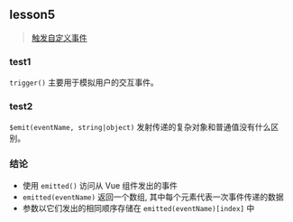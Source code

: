 ## lesson5

> [触发自定义事件](https://vue-test-utils.vuejs.org/v2/guide/event-handling.html#event-handling)

### test1
`trigger()` 主要用于模拟用户的交互事件。

### test2
`$emit(eventName, string|object)` 发射传递的复杂对象和普通值没有什么区别。

### 结论
- 使用 `emitted()` 访问从 Vue 组件发出的事件
- `emitted(eventName)` 返回一个数组, 其中每个元素代表一次事件传递的数据
- 参数以它们发出的相同顺序存储在 `emitted(eventName)[index]` 中
